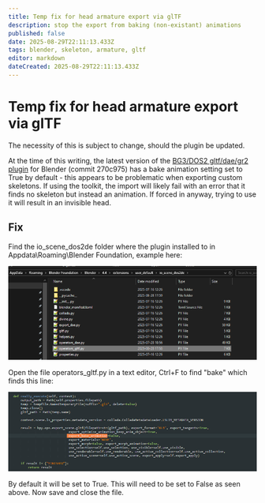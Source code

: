 ```yaml
---
title: Temp fix for head armature export via glTF
description: stop the export from baking (non-existant) animations
published: false
date: 2025-08-29T22:11:13.433Z
tags: blender, skeleton, armature, gltf
editor: markdown
dateCreated: 2025-08-29T22:11:13.433Z
---
```


# Temp fix for head armature export via glTF
The necessity of this is subject to change, should the plugin be updated.

At the time of this writing, the latest version of the [BG3/DOS2 gltf/dae/gr2 plugin](https://github.com/Norbyte/dos2de_collada_exporter) for Blender (commit 270c975) has a bake animation setting set to True by default - this appears to be problematic when exporting custom skeletons. If using the toolkit, the import will likely fail with an error that it finds no skeleton but instead an animation. If forced in anyway, trying to use it will result in an invisible head.

## Fix
Find the io_scene_dos2de folder where the plugin installed to in Appdata\Roaming\Blender Foundation, example here:

![new-14_exportgltf3-operators1.png](/tutorials/custom_head_armatures/new-14_exportgltf3-operators1.png)

Open the file operators_gltf.py in a text editor, Ctrl+F to find "bake" which finds this line:

![new-14_exportgltf3-operators2.png](/tutorials/custom_head_armatures/new-14_exportgltf3-operators2.png)

By default it will be set to True. This will need to be set to False as seen above. Now save and close the file.